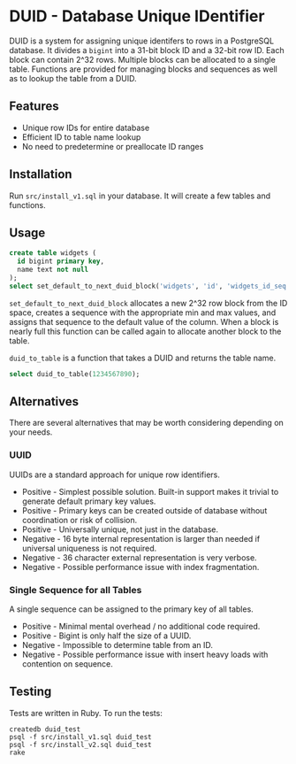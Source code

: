 # DUID - Database Unique IDentifier

DUID is a system for assigning unique identifers to rows in a PostgreSQL database. It divides a `bigint` into a 31-bit block ID and a 32-bit row ID. Each block can contain 2^32 rows. Multiple blocks can be allocated to a single table. Functions are provided for managing blocks and sequences as well as to lookup the table from a DUID.

## Features

* Unique row IDs for entire database
* Efficient ID to table name lookup
* No need to predetermine or preallocate ID ranges

## Installation

Run `src/install_v1.sql` in your database. It will create a few tables and functions.

## Usage

```sql
create table widgets (
  id bigint primary key,
  name text not null
);
select set_default_to_next_duid_block('widgets', 'id', 'widgets_id_seq');
```

`set_default_to_next_duid_block` allocates a new 2^32 row block from the ID space, creates a sequence with the appropriate min and max values, and assigns that sequence to the default value of the column. When a block is nearly full this function can be called again to allocate another block to the table.

`duid_to_table` is a function that takes a DUID and returns the table name.

```sql
select duid_to_table(1234567890);
```

## Alternatives

There are several alternatives that may be worth considering depending on your needs.

### UUID

UUIDs are a standard approach for unique row identifiers.

* Positive - Simplest possible solution. Built-in support makes it trivial to generate default primary key values.
* Positive - Primary keys can be created outside of database without coordination or risk of collision.
* Positive - Universally unique, not just in the database.
* Negative - 16 byte internal representation is larger than needed if universal uniqueness is not required.
* Negative - 36 character external representation is very verbose.
* Negative - Possible performance issue with index fragmentation.

### Single Sequence for all Tables

A single sequence can be assigned to the primary key of all tables.

* Positive - Minimal mental overhead / no additional code required.
* Positive - Bigint is only half the size of a UUID.
* Negative - Impossible to determine table from an ID.
* Negative - Possible performance issue with insert heavy loads with contention on sequence.

## Testing

Tests are written in Ruby. To run the tests:

```
createdb duid_test
psql -f src/install_v1.sql duid_test
psql -f src/install_v2.sql duid_test
rake
```
